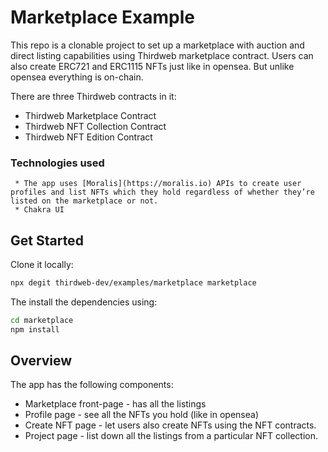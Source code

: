 # Marketplace Example

This repo is a clonable project to set up a marketplace with auction and direct listing capabilities using Thirdweb marketplace contract. Users can also create ERC721 and ERC1115 NFTs just like in opensea. But unlike opensea everything is on-chain.

There are three Thirdweb contracts in it:

- Thirdweb Marketplace Contract
- Thirdweb NFT Collection Contract
- Thirdweb NFT Edition Contract

### Technologies used

     * The app uses [Moralis](https://moralis.io) APIs to create user profiles and list NFTs which they hold regardless of whether they’re listed on the marketplace or not.
     * Chakra UI

## Get Started

Clone it locally:

```bash
npx degit thirdweb-dev/examples/marketplace marketplace
```

The install the dependencies using:

```bash
cd marketplace
npm install
```

## Overview

The app has the following components:

- Marketplace front-page - has all the listings
- Profile page - see all the NFTs you hold (like in opensea)
- Create NFT page - let users also create NFTs using the NFT contracts.
- Project page - list down all the listings from a particular NFT collection.
